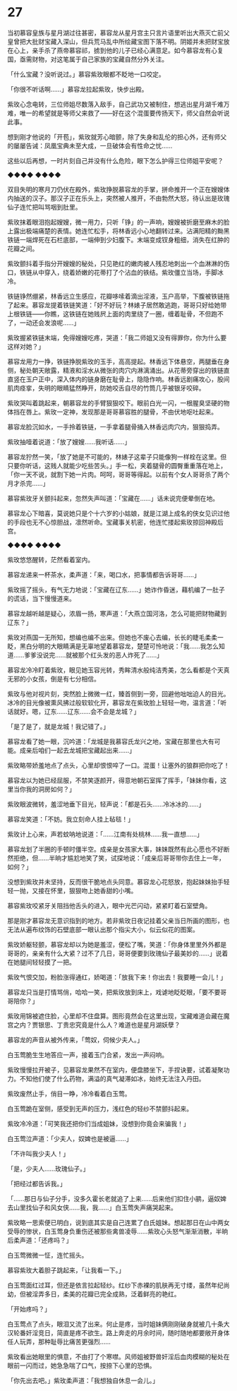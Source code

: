 # 27

当初慕容皇族与星月湖过往甚密，慕容龙从星月宫主只言片语里听出大燕灭亡前父皇曾把大批财宝藏入深山，但兵荒马乱中所绘藏宝图下落不明。阴姬并未把财宝放在心上，亲手杀了燕帝慕容祁，掳到他的儿子已经心满意足。如今慕容龙有心复国，亟需财物，对这笔属于自己家族的宝藏自然分外关注。

「什么宝藏？没听说过。」慕容紫玫眼都不眨地一口咬定。

「你很不听话啊……」慕容龙拉起紫玫，快步出殿。

紫玫心念电转，三位师姐尽数落入敌手，自己武功又被制住，想逃出星月湖千难万难，唯一的希望就是等师父来救了——好在这个混蛋要传扬天下，师父自然会听说此事。

想到刚才他说的「开苞」，紫玫就芳心暗颤，除了失身和乱伦的担心外，还有师父的屡屡告诫：凤凰宝典未至大成，一旦破体会有性命之忧……

这些以后再想，一时片刻自己并没有什么危险，眼下怎么护得三位师姐平安呢？

◆◆◆◆ ◆◆◆◆

双目失明的寒月刀仍伏在殿外，紫玫挣脱慕容龙的手掌，拼命推开一个正在嫂嫂体内抽送的汉子。那汉子正在乐头上，突然被人推开，不由勃然大怒，待认出是玫瑰仙子连忙把叫骂咽到肚里。

紫玫抹着眼泪抱起嫂嫂，微一用力，只听「铮」的一声响，嫂嫂被折磨至麻木的脸上露出极端痛楚的表情。她连忙松手，将林香远小心地翻转过来。沾满阳精的黝黑铁链一端焊死在石栏底部，一端伸到少妇腹下。末端变成钗身粗细，消失在红肿的花瓣之间。

紫玫颤抖着手指分开嫂嫂的秘处，只见艳红的嫩肉被人残忍地刺出一个血淋淋的伤口，铁链从中穿入，绕着娇嫩的花蒂打了个沾血的铁结。紫玫僵立当场，手脚冰冷。

铁链铮然绷紧，林香远立生感应，花瓣哆嗦着滴出淫液，玉户高举，下腹被铁链拖了起来。慕容龙提着铁链笑道：「好不好玩？林婊子居然敢逃跑，哥哥只好给她带上根铁链——你瞧，这铁链在她贱屄上面的肉里绕了一圈，缠着耻骨，不但跑不了，一动还会发浪呢……」

紫玫握紧铁链末端，免得嫂嫂吃疼，哭道：「我二师姐又没有得罪你，你为什么要这样对她？」

慕容龙用力一挣，铁链挣脱紫玫的玉手，高高提起。林香远下体悬空，两腿垂在身侧，秘处朝天敞露，精液和淫水从微张的肉穴内淋漓涌出。从花蒂旁穿出的铁链直直竖在玉户正中，深入体内的链身磨在耻骨上，隐隐作响。林香远剧痛攻心，股间肌肉痉挛，失明的眼睛猛然睁开，防她咬舌自尽的竹筒几乎被银牙咬碎。

紫玫哭叫着跳起来，朝慕容龙的手臂狠狠咬下。眼前白光一闪，一根腥臭坚硬的物体挡在唇上。紫玫一定神，发现那是哥哥慕容胜的腿骨，不由伏地呕吐起来。

慕容龙脸沉如水，一手拎着铁链，一手拿着腿骨捅入林香远肉穴内，狠狠捣弄。

紫玫抽噎着说道：「放了嫂嫂……我听话……」

慕容龙狞然一笑，「放了她是不可能的，林婊子这辈子只能像狗一样栓在这里。但只要你听话，这贱人就能少吃些苦头。」手一松，夹着腿骨的圆臀重重落在地上，「你一天不说，就割下她一片肉。呵呵，哥哥等得起。以前有个女人哥哥杀了两个月才杀完……」

慕容紫玫牙关颤抖起来，忽然失声叫道：「宝藏在……」话未说完便晕倒在地。

慕容龙心下暗喜，莫说她只是个十六岁的小姑娘，就是江湖上成名的侠女见识过他的手段也无不心惊胆战，凛然听命。宝藏事关机密，他连忙搂起紫玫掠回神殿后宫。

◆◆◆◆ ◆◆◆◆

紫玫悠悠醒转，茫然看着室内。

慕容龙递来一杯茶水，柔声道：「来，喝口水，把事情都告诉哥哥……」

紫玫摇了摇头，有气无力地说：「宝藏在辽东……」她诈作昏迷，藉机编了一肚子的谎话，当下慢慢道来。

慕容龙越听越是疑心，浓眉一扬，寒声道：「大燕立国河洛，怎么可能把财物藏到辽东？」

紫玫对燕国一无所知，想编也编不出来。但她也不废心去编，长长的睫毛柔柔一眨，黑白分明的大眼睛满是无辜地望着慕容龙，楚楚可怜地说：「我……我怎么知道……爹爹没说完……就被那个红头发的恶人炸死了……」

慕容龙冷冷盯着紫玫，眼见她玉容光转，秀眸清水般纯洁秀美，怎么看都是个天真无邪的小女孩，倒是有七分相信。

紫玫与他对视片刻，突然脸上微微一红，臻首侧到一旁，回避他咄咄迫人的目光。冰冷的目光像被熏风拂过般软软化开，慕容龙在紫玫脸上轻轻一吻，温言道：「听话就好。嗯，辽东……辽东……会不会是龙城？」

「是了是了，就是龙城！我记错了。」

慕容龙看了她一眼，沉吟道：「龙城是我慕容氏龙兴之地，宝藏在那里也大有可能。成亲后咱们一起去龙城把宝藏起出来……」

紫玫略带娇羞地点了点头，心里却恨恨啐了一口。混蛋！让塞外的狼群把你吃了！

慕容龙以为她已经屈服，不禁笑逐颜开，得意地朝石室挥了挥手，「妹妹你看，这里当你我的洞房如何？」

紫玫眼波微转，羞涩地垂下目光，轻声说：「都是石头……冷冰冰的……」

慕容龙笑道：「不妨。我立刻命人挂上毡毯！」

紫玫计上心来，声若蚊呐地说道：「……江南有处桃林……我一直想……」

慕容龙划了半圈的手顿时僵半空。成亲是女孩家大事，妹妹既然有此心愿也不好断然拒绝，但……半晌才尴尬地笑了笑，试探地说：「成亲后哥哥带你去住上一年，如何？」

没想到紫玫并未坚持，反而很干脆地点头同意。慕容龙心花怒放，抱起妹妹抬手轻轻一抛，又接在怀里，狠狠吻上她香甜的小嘴。

慕容紫玫咬紧牙关阻挡他舌头的进入，眼中光芒闪动，紧紧盯着石室壁角。

那是刚才慕容龙无意识指到的地方。若非紫玫日夜记挂着父亲当日所画的图形，也无法从遍布纹饰的石壁底部一眼认出那个指尖大小，似云似花的图案。

紫玫娇躯轻颤，慕容龙却以为她是羞涩，便松了嘴，笑道：「你身体里里外外都是哥哥的，亲亲有什么大紧？过不了几日，哥哥便要到玫瑰仙子最美妙的……」说着在她腿间轻轻摸了一把。

紫玫气恨交加，粉脸涨得通红，娇喝道：「放我下来！你出去！我要睡一会儿！」

慕容龙只当是打情骂俏，哈哈一笑，把紫玫放到床上，戏谑地眨眨眼，「要不要哥哥陪你？」

紫玫用锦被遮住脸，心里却不住盘算。图形竟然会在这里出现，宝藏难道会藏在魔宫之内？贾银思、丁贵忠究竟是什么人？难道也是星月湖妖孽？

慕容龙的声音从被外传来，「莺奴，伺候少夫人。」

白玉莺脆生生地答应一声，接着玉门合紧，发出一声闷响。

紫玫慢慢拉开被子，见慕容龙果然不在室内，便盘膝坐下，手捏诀要，试着凝聚功力。不知他们使了什么药物，满溢的真气凝滞如冰，始终无法注入丹田。

紫玫废然止手，俏目一睁，冷冷看着白玉莺。

白玉莺跪在室侧，感受到无声的压力，浅红色的轻纱不禁颤抖起来。

紫玫冷冷道：「可笑我还把你们当成姐妹，没想到你竟会来骗我！」

白玉莺泣声道：「少夫人，奴婢也是被逼……」

「不许叫我少夫人！」

「是，少夫人……玫瑰仙子。」

「把经过都告诉我。」

「……那日与仙子分手，没多久霍长老就追了上来……后来他们扣住小鹂，逼奴婢去山里找仙子和风女侠……我，我……」白玉莺失声痛哭起来。

紫玫略一思索便已明白，说到底其实是自己连累了白氏姐妹。想起那日在山中两女受辱的惨状，白玉莺身负重伤还被那些禽兽凌辱……紫玫心头怒气渐渐消散，半晌后柔声道：「还疼吗？」

白玉莺微微一怔，连忙摇头。

慕容紫玫大着胆子跳起来，「让我看一下。」

白玉莺面红过耳，但还是依言拉起轻纱。红纱下赤裸的肌肤再无寸缕，虽然年纪尚幼，但被淫弄多日，柔美的花瓣已完全成熟，泛着鲜亮的艳红。

「开始疼吗？」

白玉莺点了点头，眼泪又流了出来。何止是疼，当时姐妹俩刚刚破身就被几十条大汉轮番奸淫竞日，简直是疼不欲生。路上奔走的月余时间，随时随地都要敞开身体任人玩弄，那种耻辱比痛苦更强烈……

紫玫看出她眼里的惧意，不由打了个寒噤。风师姐被野兽奸淫后血肉模糊的秘处在眼前一闪而过，她急急喘了口气，按捺下心里的恐惧。

「你先出去吧。」紫玫柔声道：「我想独自休息一会儿。」

